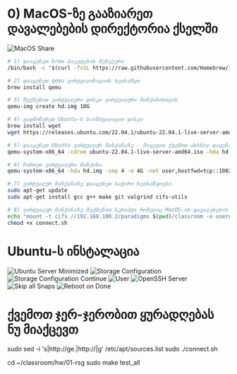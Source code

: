 # 0) MacOS-ზე გააზიარეთ დავალებების დირექტორია ქსელში
![MacOS Share](#8.png)

```sh
# 1) დააყენეთ brew პაკეტების მენეჯერი
/bin/bash -c "$(curl -fsSL https://raw.githubusercontent.com/Homebrew/install/HEAD/install.sh)"

# 2) დააყენეთ qemu ვირტუალიზაციის ხელსაწყო
brew install qemu

# 3) შექმენით ვირტუალური დისკი ვირტუალური მანქანისთვის
qemu-img create hd.img 10G

# 4) გადმოწერეთ Ubuntu-ს საინსტალაციო დისკი
brew install wget
wget https://releases.ubuntu.com/22.04.1/ubuntu-22.04.1-live-server-amd64.iso

# 5) დააყენეთ Ubuntu ვირტუალურ მანქანაზე - მიყევით ქვემოთ ახსნილ დაყენების ინსტრუქციას
qemu-system-x86_64 -cdrom ubuntu-22.04.1-live-server-amd64.iso -hda hd.img -smp 4 -m 4G -serial stdio

# 6) ჩართეთ ვირტუალური მანქანა
qemu-system-x86_64 -hda hd.img -smp 4 -m 4G -net user,hostfwd=tcp::10022-:22 -net nic -serial stdio

# 7) ვირტუალურ მანქანაზე დააყენეთ საჭირო ხელსაწყოები
sudo apt-get update
sudo apt-get install gcc g++ make git valgrind cifs-utils

# 8) ვირტუალურ მანქანაზე შექმენით სკრიპტი რომელიც MacOS-ის დავალებების დირექტორიას გამოაჩენს ვირტუალურ მანქანაზე
echo "mount -t cifs //192.168.100.2/paradigms $(pwd)/classroom -o username=lekva" > connect.sh
chmod +x connect.sh
```



# Ubuntu-ს ინსტალაცია
![Ubuntu Server Minimized](#1.png)
![Storage Configuration](#2.png)
![Storage Configuration Continue](#3.png)
![User](#4.png)
![OpenSSH Server](#5.png)
![Skip all Snaps](#6.png)
![Reboot on Done](#7.png)


# ქვემოთ ჯერ-ჯერობით ყურადღებას ნუ მიაქცევთ

sudo sed -i 's|http://ge.|http://|g' /etc/apt/sources.list
sudo ./connect.sh

cd ~/classroom/hw/01-rsg
sudo make test_all
